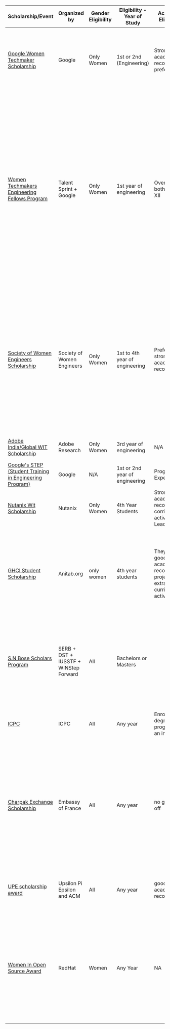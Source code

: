 | Scholarship/Event | Organized by | Gender Eligibility | Eligibility - Year of Study | Academic Eligibility | Stream Eligibility | Application Period (Approx) | Application Period (mm/dd) | Program Commencemment | Duration | Stream/Target Area | Brief Description  | Application Experiences |
|---|---|---|---|---|---|---|---|---|---|---|---|---|
| <a href="https://www.womentechmakers.com/initiatives">Google Women Techmaker Scholarship</a>  | Google | Only Women | 1st or 2nd (Engineering) | Strong academic record preferred. | IT/CS or equivalent | ends early March | 10 January | July-August | N/A | CS/IT | This program provides a scholarship to the eligible students and a chance to connect with women in tech via a retreat to a Google HQ |  |
| <a href="https://wtef.talentsprint.com/#selection">Women Techmakers Engineering Fellows Program  | Talent Sprint + Google  | Only Women | 1st year of engineering | Over 70% in both X and XII | IT/CS or equivalent | late January to early Feb | 01/10 | Feb or March | 2 years | CS/IT | The program is a combination of summer coding bootcamps, live online classes, ongoing mentorship, certification and team-based projects to enhance problem-solving and computational thinking. It also provides exemplary participants with a chance to get career opportunities with high end product companies including Google. |   |
| <a href="https://scholarships.swe.org/applications/login.asp">Society of Women Engineers Scholarship | Society of Women Engineers | Only Women | 1st to 4th year of engineering | Preferably a strong academic record |  All streams are eligible | December 1st | 12/1 | December 1st 2020 | N/A | N/A | The SWE Scholarship Program provides financial assistance to those who identify as a female/woman and are studying community college, baccalaureate, or graduate programs in preparation for careers in engineering, engineering technology and computer science.|  |
| <a href="https://research.adobe.com/adobe-india-women-in-technology-scholarship/">Adobe India/Global WIT Scholarship | Adobe Research | Only Women | 3rd year of engineering | N/A | CS/IT/EEE/Math or equivalent | August end to September end | 8/25 | N/A | N/A | CS/IT | Tuition funding, mentorship and GHCI fee |   |
| <a href="https://buildyourfuture.withgoogle.com/programs/step/">Google's STEP (Student Training in Engineering Program) | Google | N/A | 1st or 2nd year of engineering | Programming Experience | CS\IT or equivalent | Ends around early January | 12/30 | April | 12-weeks | CS/IT | A summer intership at Google |   |
| <a href="https://www.nutanix.com/scholarships">Nutanix Wit Scholarship | Nutanix | Only Women | 4th Year Students | Strong academic record, Co-corricular activities and Leadership | CS/Electrical | November to June 26 | 11/12 | N/A | N/A | CS/Electrical | Three Scholarships upto USD 2500 |   |
| <a href="https://ghcindia.anitab.org/ghci-20-student-scholarships/">GHCI Student Scholarship | Anitab.org | only women | 4th year students | They look for good academic record , projects and extra curricular activities | All Technical streams | Early march to June | Ends June 14 | 17 to 21 feb 2021 | Approx 3 days | CS/IT  | Scholarship gives the recipient opportunity to attend the GHCI conference and career fair and includes the full conference registration fee + travel +meal |   |
| <a href="https://www.iusstf.org/program/for-indian-students">S.N Bose Scholars Program | SERB + DST + IUSSTF + WINStep Forward | All | Bachelors or Masters |  | Atmospheric and Earth Sciences; Chemical Sciences; Engineering Sciences; Mathematical and Computational Sciences; and, Physical Sciences | September - October |  |  Mid of May | 10-12 week |   | To experience world-class research facilities in leading U.S. institution |  |
| <a href="https://icpc.global/">ICPC | ICPC | All | Any year | Enrolled in a degree program at an institution | N/A | N/A | N/A | N/A | N/A | Competitive Coding | It is an algorithmic programming contest for college students. |   |
| <a href="https://www.inde.campusfrance.org/charpak-exchange-scholarship-spring-session-jan-may">Charpak Exchange Scholarship | Embassy of France | All | Any year | no gpa cut off | All | September - November | 7th September 2020 -  6th November 2020 | Jan - May | 1 semester exchange | All | Charpak Scholarship 2019-2020: Charpak Scholarship is an initiative of the Embassy of France. This scholarship offered to Indian students every year who wants to pursue their higher education in France. |  |
| <a href="https://upe.acm.org/?page_id=285">UPE scholarship award | Upsilon Pi Epsilon and ACM | All | Any year | good academic records | All | N/A | yet to be released for the coming year, usually in oct |   | N/A | All | UPE + ACM initiated program to raise the importance of academic achievement |   |
| <a href="https://www.redhat.com/en/about/women-in-open-source">Women In Open Source Award | RedHat | Women | Any Year | NA | All | Jan (approx) | 9 Jan 20 to 7 jan 2020 | NA | NA | Open Source | Aims to recognize important contributions made to the field of open source by porviding scholarship of 2500 USD and chance to attend the red hat conference in San Francisco along with award |   |

